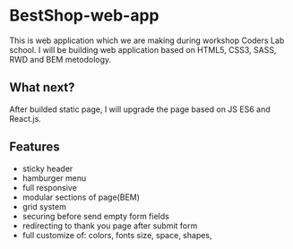 # BestShop-web-app

This is web application which we are making during workshop Coders Lab school.
I will be building web application based on HTML5, CSS3, SASS, RWD and BEM metodology.

## What next?
After builded static page, I will upgrade the page based on JS ES6 and React.js.


## Features
- sticky header
- hamburger menu
- full responsive
- modular sections of page(BEM)
- grid system
- securing before send empty form fields
- redirecting to thank you page after submit form
- full customize of: colors, fonts size, space, shapes,






